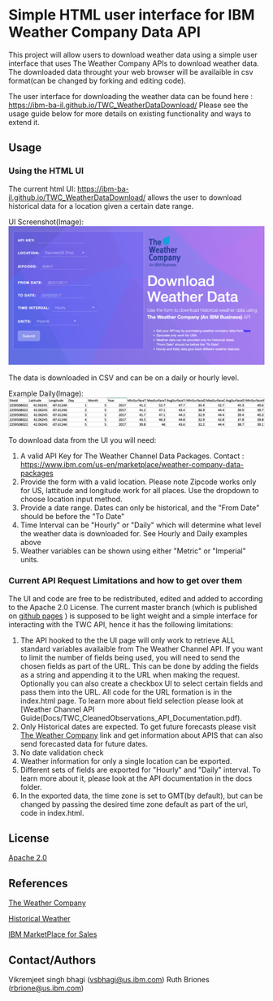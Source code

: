 
# Simple HTML user interface for IBM Weather Company Data API

This project will allow users to download weather data using a simple user interface that uses The Weather Company APIs to download weather data. The downloaded data throught your web browser will be availaible in csv format(can be changed by forking and editing code). 

The user interface  for downloading the weather data can be found here : https://ibm-ba-il.github.io/TWC_WeatherDataDownload/
Please see the usage guide below for more details on existing functionality and ways to extend it.

## Usage

### Using the HTML UI
The current html UI: https://ibm-ba-il.github.io/TWC_WeatherDataDownload/ allows the user to download historical data for a location given a certain date range. 

UI Screenshot(Image): 
![](Docs/UIScreenshot.png?raw=true "UI Screenshot")

The data is downloaded in CSV and can be on a daily or hourly level.

Example Daily(Image): 
![](Docs/DailyExample.png?raw=true "Daily Example Data")

To download data from the UI you will need:

1. A valid API Key for The Weather Channel Data Packages. Contact : https://www.ibm.com/us-en/marketplace/weather-company-data-packages
2. Provide the form with a valid location. Please note Zipcode works only for US, lattitude and longitude work for all places. Use the dropdown to choose location input method.
3. Provide a date range. Dates can only be historical, and the "From Date" should be before the "To Date"
4. Time Interval can be "Hourly" or "Daily" which will determine what level the weather data is downloaded for. See Hourly and Daily examples above
5. Weather variables can be shown using either "Metric" or "Imperial" units. 

### Current API Request Limitations and how to get over them

The UI and code are free to be redistributed, edited and added to according to the Apache 2.0 License. The current master branch (which is published on [github pages](https://ibm-ba-il.github.io/TWC_WeatherDataDownload/) ) is supposed to be light weight and a simple interface for interacting with the TWC API, hence it has the following limitations:

1. The API hooked to the the UI page will only work to retrieve ALL standard variables availaible from The Weather Channel API.  If you want to limit the number of fields being used, you will need to send the chosen fields as part of the URL. This can be done by adding the fields as a string and appending it to the URL when making the request. Optionally you can also create a checkbox UI to select certain fields and pass them into the URL. All code for the URL formation is in the index.html page. To learn more about field selection please look at [Weather Channel API Guide(Docs/TWC_CleanedObservations_API_Documentation.pdf).
2. Only Historical dates are expected. To get future forecasts please visit [The Weather Company](http://www.theweathercompany.com/) link and get information about APIS that can also send forecasted data for future dates.
3. No date validation check
4. Weather information for only a single location can be exported. 
5. Different sets of fields are exported for "Hourly" and "Daily" interval. To learn more about it, please look at the API documentation in the docs folder.
6. In the exported data, the time zone is set to GMT(by default), but can be changed by passing the desired time zone default as part of the url, code in index.html. 

## License
[Apache 2.0](http://www.apache.org/licenses/LICENSE-2.0.html)

## References
[The Weather Company](http://www.theweathercompany.com/)

[Historical Weather](https://docs.google.com/document/d/1asVeP3zFjSEYq_HXU4hpXgOcvz3jW1J2Z04guXCSZX0)

[IBM MarketPlace for Sales](https://www.ibm.com/us-en/marketplace/weather-company-data-packages)


## Contact/Authors
Vikremjeet singh bhagi (vsbhagi@us.ibm.com)
Ruth Briones (rbrione@us.ibm.com)
